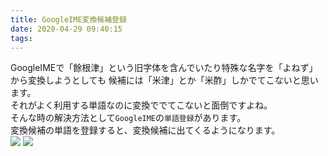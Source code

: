 ```yaml
---
title: GoogleIME変換候補登録
date: 2020-04-29 09:40:15
tags:
---
```


GoogleIMEで「餘根津」という旧字体を含んでいたり特殊な名字を「よねず」から変換しようとしても
候補には「米津」とか「米酢」しかでてこないと思います。  
それがよく利用する単語なのに変換ででてこないと面倒ですよね。  
そんな時の解決方法として`GoogleIME`の`単語登録`があります。  
変換候補の単語を登録すると、変換候補に出てくるようになります。  
<img src="{% post_path GoogleIME変換候補登録 %}/word-add.png" />
<img src="{% post_path GoogleIME変換候補登録 %}/dictionaly.png" />